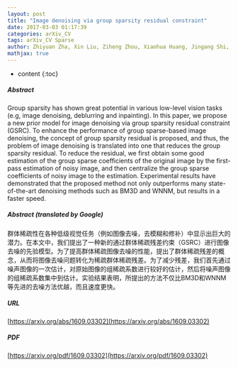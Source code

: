 ```yaml
---
layout: post
title: "Image denoising via group sparsity residual constraint"
date: 2017-03-03 01:17:39
categories: arXiv_CV
tags: arXiv_CV Sparse
author: Zhiyuan Zha, Xin Liu, Ziheng Zhou, Xiaohua Huang, Jingang Shi, Zhenhong Shang, Lan Tang, Yechao Bai, Qiong Wang, Xinggan Zhang
mathjax: true
---
```


* content
{:toc}

##### Abstract
Group sparsity has shown great potential in various low-level vision tasks (e.g, image denoising, deblurring and inpainting). In this paper, we propose a new prior model for image denoising via group sparsity residual constraint (GSRC). To enhance the performance of group sparse-based image denoising, the concept of group sparsity residual is proposed, and thus, the problem of image denoising is translated into one that reduces the group sparsity residual. To reduce the residual, we first obtain some good estimation of the group sparse coefficients of the original image by the first-pass estimation of noisy image, and then centralize the group sparse coefficients of noisy image to the estimation. Experimental results have demonstrated that the proposed method not only outperforms many state-of-the-art denoising methods such as BM3D and WNNM, but results in a faster speed.

##### Abstract (translated by Google)
群体稀疏性在各种低级视觉任务（例如图像去噪，去模糊和修补）中显示出巨大的潜力。在本文中，我们提出了一种新的通过群体稀疏残差约束（GSRC）进行图像去噪的先验模型。为了提高群体稀疏图像去噪的性能，提出了群体稀疏残差的概念，从而将图像去噪问题转化为稀疏群体稀疏残差。为了减少残差，我们首先通过噪声图像的一次估计，对原始图像的组稀疏系数进行较好的估计，然后将噪声图像的组稀疏系数集中到估计。实验结果表明，所提出的方法不仅比BM3D和WNNM等先进的去噪方法优越，而且速度更快。

##### URL
[https://arxiv.org/abs/1609.03302](https://arxiv.org/abs/1609.03302)

##### PDF
[https://arxiv.org/pdf/1609.03302](https://arxiv.org/pdf/1609.03302)

